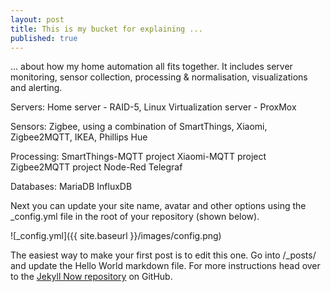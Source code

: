 ```yaml
---
layout: post
title: This is my bucket for explaining ...
published: true
---
```


... about how my home automation all fits together. It includes server monitoring, sensor collection, processing & normalisation, visualizations and alerting.

Servers:
Home server - RAID-5, Linux
Virtualization server - ProxMox

Sensors:
Zigbee, using a combination of SmartThings, Xiaomi, Zigbee2MQTT, IKEA, Phillips Hue

Processing:
SmartThings-MQTT project
Xiaomi-MQTT project
Zigbee2MQTT project
Node-Red
Telegraf

Databases:
MariaDB
InfluxDB

Next you can update your site name, avatar and other options using the _config.yml file in the root of your repository (shown below).

![_config.yml]({{ site.baseurl }}/images/config.png)

The easiest way to make your first post is to edit this one. Go into /_posts/ and update the Hello World markdown file. For more instructions head over to the [Jekyll Now repository](https://github.com/barryclark/jekyll-now) on GitHub.
